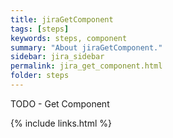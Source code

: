 ```yaml
---
title: jiraGetComponent
tags: [steps]
keywords: steps, component
summary: "About jiraGetComponent."
sidebar: jira_sidebar
permalink: jira_get_component.html
folder: steps
---
```


TODO - Get Component

{% include links.html %}
